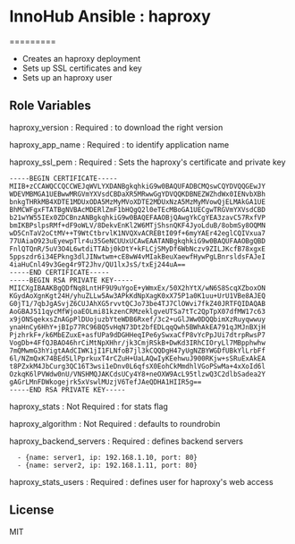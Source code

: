 # InnoHub Ansible :  haproxy
=========

* Creates an haproxy deployment
* Sets up SSL certificates and key
* Sets up an haproxy user

Role Variables
--------------

haproxy_version : Required : to download the right version

haproxy_app_name : Required : to identify application name

haproxy_ssl_pem : Required : Sets the haproxy's certificate and  private key

    -----BEGIN CERTIFICATE-----
    MIIB+zCCAWQCCQCCWEJqWVLYXDANBgkqhkiG9w0BAQUFADBCMQswCQYDVQQGEwJY
    WDEVMBMGA1UEBwwMRGVmYXVsdCBDaXR5MRwwGgYDVQQKDBNEZWZhdWx0IENvbXBh
    bnkgTHRkMB4XDTE1MDUxODA5MzMyMVoXDTE2MDUxNzA5MzMyMVowQjELMAkGA1UE
    BhMCWFgxFTATBgNVBAcMDERlZmF1bHQgQ2l0eTEcMBoGA1UECgwTRGVmYXVsdCBD
    b21wYW55IEx0ZDCBnzANBgkqhkiG9w0BAQEFAAOBjQAwgYkCgYEA3zavC57RxfVP
    bmIKBPslpsRMf+dF9oWLV/8DekvEnKl2W6MTjShsnQKF4JyoLduB/8obmSy8OQMN
    wD5CnTaV2oCtMV++T9WtCtbrvlK1NVQXvACREBtI09f+6myYAEr42eglCQIVxua7
    77UAiaO923uEyewpTlr4u35GeNCUUxUCAwEAATANBgkqhkiG9w0BAQUFAAOBgQBD
    FnlQTQnR/5uV3O4L6wtdiTTAbj0kDtY+kFLCjSMyDf6WbNczv9ZILJKcfB78xgxE
    5ppszdr6i34EPkng3dlJINwtwm+cE8wW4vMIakBeuXaewfHywPgLBnrsldsFAJeI
    4iaHuCnl49v3Geg4r9T2Jhv/QU1lxJsS/txEj244uA==
    -----END CERTIFICATE-----
    -----BEGIN RSA PRIVATE KEY-----
    MIICXgIBAAKBgQDfNq8LntHF9U9uYgoE+yWmxEx/50X2hYtX/wN6S8ScqXZboxON
    KGydAoXgnKgt24H/yhuZLLw5Aw3APkKdNpXagK0xX75P1a0K1uu+UrU1VBe8AJEQ
    G0jT1/7qbJgASvjZ6CUJAhXG5rvvtQCJo73be4TJ7ClOWvi7fkZ40JRTFQIDAQAB
    AoGBAJ511qycMfWjoaEOLmi81kzenCRMzeklgveUTSa7tTc2QpTpX07dfMW17c63
    x9jONSqekxsZnAGpPlDUojuzbYteWDB6Rxef/3c2+uGlJWw0DQQbimXzRuyqwwuy
    ynaHnCy6HhY+jBIp77RC96BQ5vHqN73Dt2bfEDLqqQwh5BWhAkEA791qJMJnBXjH
    PjzhrkF+/k6MbEZuxE+asfUPa9dDGHHeqIPe6ySwxaCfP8vYcPpJUi7dtrpRwsP7
    VogDb+4FfQJBAO46hrCiMtNpXHhr/jk3CmjRSkB+DwKd3IRhCIOryLl7MBpphwhw
    7mQMwmG3hYigtAAdCIWK1jI1FLNfoB7jl3kCQQDgH47yUgNZBYWGDfUBkYlLrbFf
    6l/NZmQxK74BEd5LlPprkuxT4rCZuH+UaLAQwIyKEehwuJ900RKjw+sSRuExAkEA
    t8PZxkM4JbCurg3QC16T3wsi1eDnv0L6qfsX0EohCkMmdhlVGoPSwMa+4xXoId6l
    OzkqK6lPVWdw0nU/VNSHMQJAKCdsUCy4Y8+neOXW9AcL95tlzwQ3C2dlbSadea2Y
    gAGrLMnFDWkogejrk5xVswlMUzjV6TefJAeQDHA1HIIR5g==
    -----END RSA PRIVATE KEY-----

haproxy_stats : Not Required : for stats flag

haproxy_algorithm : Not Required : defaults to roundrobin

haproxy_backend_servers : Required : defines backend servers

      - {name: server1, ip: 192.168.1.10, port: 80}
      - {name: server2, ip: 192.168.1.11, port: 80}

haproxy_stats_users : Required : defines user for haproxy's web access

License
-------

MIT
